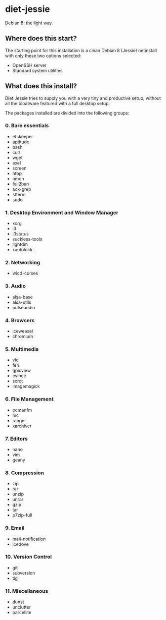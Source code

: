 # diet-jessie
Debian 8: the light way.

## Where does this start?
The starting point for this installation is a clean Debian 8 (Jessie) netinstall with only these two options selected:

* OpenSSH server
* Standard system utilities

## What does this install?
Diet Jessie tries to supply you with a very tiny and productive setup, without all the bloatware featured with a full desktop setup.

The packages installed are divided into the following groups:

### 0. Bare essentials
- etckeeper
- aptitude
- bash 
- curl 
- wget 
- axel 
- screen 
- htop 
- nmon 
- fail2ban 
- ack-grep 
- stterm 
- sudo

### 1. Desktop Environment and Window Manager
- xorg 
- i3 
- i3status 
- suckless-tools 
- lightdm 
- xautolock

### 2. Networking
- wicd-curses

### 3. Audio
- alsa-base 
- alsa-utils 
- pulseaudio

### 4. Browsers
- iceweasel 
- chromium

### 5. Multimedia
- vlc 
- feh 
- gpicview 
- evince 
- scrot 
- imagemagick

### 6. File Management
- pcmanfm 
- mc 
- ranger 
- xarchiver

### 7. Editors
- nano
- vim
- geany

### 8. Compression
- zip 
- rar 
- unzip 
- unrar 
- gzip 
- tar 
- p7zip-full

### 9. Email
- mail-notification 
- icedove

### 10. Version Control
- git 
- subversion 
- tig

### 11. Miscellaneous
- dunst 
- unclutter 
- parcellite
